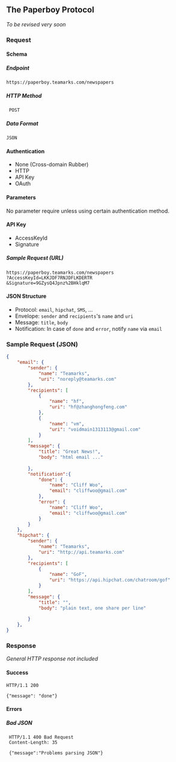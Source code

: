## The Paperboy Protocol

*To be revised very soon*

### Request

#### Schema

##### Endpoint
```
https://paperboy.teamarks.com/newspapers
```

##### HTTP Method

` POST`

##### Data Format

`JSON`

#### Authentication

- None (Cross-domain Rubber)
- HTTP
- API Key
- OAuth

#### Parameters

No parameter require unless using certain authentication method.

#### API Key

- AccessKeyId
- Signature

##### Sample Request (URL)

```
https://paperboy.teamarks.com/newspapers
?AccessKeyId=LKKJDF7RNJDFLKDERTR
&Signature=9GZysQ4Jpnz%2BHklqM7
```

#### JSON Structure

- Protocol: `email`, `hipchat`, `SMS`, ...
- Envelope: `sender` and `recipients`'s `name` and `uri`
- Message: `title`, `body`
- Notification: In case of `done` and `error`, notify `name` via `email`

### Sample Request (JSON)

```json
{
	"email": {
		"sender": {
			"name": "Teamarks",
			"uri": "noreply@teamarks.com"
		},
		"recipients": [
			{
				"name": "hf",
				"uri": "hf@zhanghongfeng.com"
			},
			{
				"name": "vm",
				"uri": "voidmain1313113@gmail.com"
			}
		],
		"message": {
			"title": "Great News!",
			"body": "html email ..."
			
		},
		"notification":{
			"done": {
				"name": "Cliff Woo",
				"email": "cliffwoo@gmail.com"
			},
			"error": {
				"name": "Cliff Woo",
				"email": "cliffwoo@gmail.com"
			}
		}
	},
	"hipchat": {
		"sender": {
			"name": "Teamarks",
			"uri": "http://api.teamarks.com"
		},
		"recipients": [
			{
				"name": "GoF",
				"uri": "https://api.hipchat.com/chatroom/gof"
			}
		],
		"message": {
			"title": "",
			"body": "plain text, one share per line"
			
		}
	},
}
```

### Response

*General HTTP response not included*

#### Success

```
HTTP/1.1 200

{"message": "done"}
```

#### Errors

##### Bad JSON

```
 HTTP/1.1 400 Bad Request
 Content-Length: 35

 {"message":"Problems parsing JSON"}
 ```